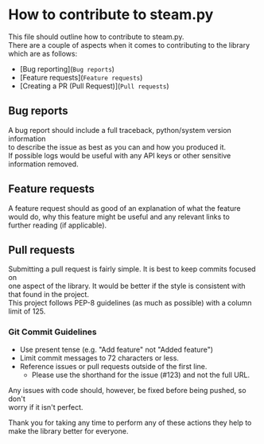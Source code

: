 
# How to contribute to steam.py  
  
This file should outline how to contribute to steam.py.  
There are a couple of aspects when it comes to contributing to the library which are as follows:  
  
- [Bug reporting](`Bug reports`)  
- [Feature requests](`Feature requests`)  
- [Creating a PR (Pull Request)](`Pull requests`)  
  
  
## Bug reports  
  
A bug report should include a full traceback, python/system version information   
to describe the issue as best as you can and how you produced it.   
If possible logs would be useful with any API keys or other sensitive information removed.  
  
## Feature requests  
  
A feature request should as good of an explanation of what the feature  
would do, why this feature might be useful and any relevant links to   
further reading (if applicable).  
  
## Pull requests  
  
Submitting a pull request is fairly simple. It is best to keep commits focused on   
one aspect of the library. It would be better if the style is consistent with that found in the project.   
This project follows PEP-8 guidelines (as much as possible) with a column limit of 125.  
  
### Git Commit Guidelines  
  
- Use present tense (e.g. "Add feature" not "Added feature")  
- Limit commit messages to 72 characters or less.  
- Reference issues or pull requests outside of the first line.  
  - Please use the shorthand for the issue (#123) and not the full URL.  
  
Any issues with code should, however, be fixed before being pushed, so don't   
worry if it isn't perfect.  
  
Thank you for taking any time to perform any of these actions they help to make the library better for everyone.